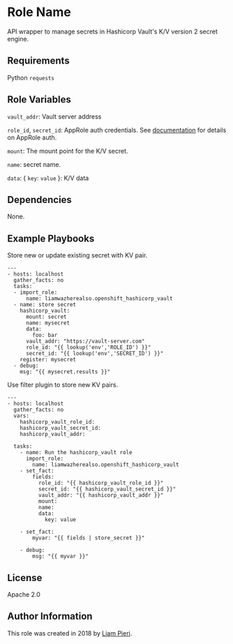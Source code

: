 Role Name
=========

API wrapper to manage secrets in Hashicorp Vault's K/V version 2 secret engine.

Requirements
------------

Python `requests`

Role Variables
--------------

`vault_addr`: Vault server address

`role_id`, `secret_id`: AppRole auth credentials. See [documentation](https://www.vaultproject.io/docs/auth/approle.html) for details on AppRole auth.

`mount`: The mount point for the K/V secret.

`name`: secret name.

`data`: { `key`: `value` }: K/V data

Dependencies
------------

None.

Example Playbooks
----------------

Store new or update existing secret with KV pair.

```
---
- hosts: localhost
  gather_facts: no
  tasks:
  - import_role:
      name: liamwazherealso.openshift_hashicorp_vault
  - name: store secret
    hashicorp_vault:
      mount: secret
      name: mysecret
      data:
        foo: bar
      vault_addr: "https://vault-server.com"
      role_id: "{{ lookup('env','ROLE_ID') }}"
      secret_id: "{{ lookup('env','SECRET_ID') }}"
    register: mysecret
  - debug:
    msg: "{{ mysecret.results }}"
```

Use filter plugin to store new KV pairs.

```
---
- hosts: localhost
  gather_facts: no
  vars:
    hashicorp_vault_role_id: 
    hashicorp_vault_secret_id: 
    hashicorp_vault_addr: 

  tasks:
    - name: Run the hashicorp_vault role
      import_role:
        name: liamwazherealso.openshift_hashicorp_vault
    - set_fact:
        fields:
          role_id: "{{ hashicorp_vault_role_id }}"
          secret_id: "{{ hashicorp_vault_secret_id }}"
          vault_addr: "{{ hashicorp_vault_addr }}"
          mount: 
          name: 
          data:
            key: value 
        
    - set_fact:
        myvar: "{{ fields | store_secret }}"

    - debug:
        msg: "{{ myvar }}"
```

License
-------

Apache 2.0

Author Information
------------------

This role was created in 2018 by [Liam Pieri](http://liampieri.com).
